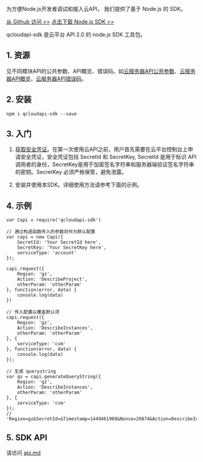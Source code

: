 为方便Node.js开发者调试和接入云API， 我们提供了基于 Node.js 的 SDK。

[从 Github 访问 >>](https://github.com/CFETeam/qcloudapi-sdk) 
[点击下载 Node.js SDK >>](http://imgcache.tce.fsphere.cn/image/mc.qcloudimg.com/static/archive/0903b39539c6759cb61c797ae06da259/qcloudapi-sdk-master.zip)

qcloudapi-sdk 是云平台 API 2.0 的 node.js SDK 工具包。

## 1. 资源

见不同模块API的公共参数、API概览、错误码。如[云服务器API公共参数](http://tce.fsphere.cn/document/api/213/6976)、[云服务器API概览](http://tce.fsphere.cn/doc/api/229/API%E6%A6%82%E8%A7%88)、[云服务器API错误码](http://tce.fsphere.cn/doc/api/229/%E9%94%99%E8%AF%AF%E7%A0%81)。

## 2. 安装

```
npm i qcloudapi-sdk --save
```


## 3. 入门

1) [获取安全凭证](http://console.tce.fsphere.cn/capi)。在第一次使用云API之前，用户首先需要在云平台控制台上申请安全凭证，安全凭证包括 SecretId 和 SecretKey, SecretId 是用于标识 API 调用者的身份，SecretKey是用于加密签名字符串和服务器端验证签名字符串的密钥。SecretKey 必须严格保管，避免泄露。

2) 安装并使用本SDK。详细使用方法请参考下面的示例。

## 4. 示例

```
var Capi = require('qcloudapi-sdk')

// 通过构造函数传入的参数将作为默认配置
var capi = new Capi({
    SecretId: 'Your SecretId here',
    SecretKey: 'Your SecretKey here',
    serviceType: 'account'
});

capi.request({
    Region: 'gz',
    Action: 'DescribeProject',
    otherParam: 'otherParam'
}, function(error, data) {
    console.log(data)
})

// 传入配置以覆盖默认项
capi.request({
    Region: 'gz',
    Action: 'DescribeInstances',
    otherParam: 'otherParam'
}, {
    serviceType: 'cvm'
}, function(error, data) {
    console.log(data)
});

// 生成 querystring
var qs = capi.generateQueryString({
    Region: 'gz',
    Action: 'DescribeInstances',
    otherParam: 'otherParam'
}, {
    serviceType: 'cvm'
});
// 'Region=gz&SecretId=&Timestamp=1449461969&Nonce=20874&Action=DescribeInstances&otherParam=otherParam&Signature=r%2Fa9nqMxEIn5RsMjqmIksQ5XcYc%3D'
```

## 5. SDK API
请访问 [api.md](https://github.com/CFETeam/qcloudapi-sdk/blob/master/api.md)
